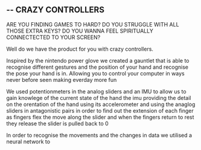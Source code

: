 --
CRAZY CONTROLLERS
-

ARE YOU FINDING GAMES TO HARD? 
DO YOU STRUGGLE WITH ALL THOSE EXTRA KEYS?
DO YOU WANNA FEEL SPIRITUALLY CONNECTECTED TO YOUR SCREEN?

Well do we have the product for you with crazy controllers.

Inspired by the nintendo power glove we created a gauntlet that is able to recognise different gestures and the position of your hand and recognise the pose your hand is in. Allowing you to control your computer in ways never before seen making everday more fun

We used potentionmeters in the analog sliders and an IMU to allow us to gain knowlege of the current state of the hand the imu providing the detail on the orentation of the hand using its accelerometer and using the anaglog sliders in antagonistic pairs in order to find out the extension of each finger as fingers flex the move along the slider and when the fingers return to rest they release the slider is pulled back to 0

In order to recognise the movements and the changes in data we utilised a neural network to
